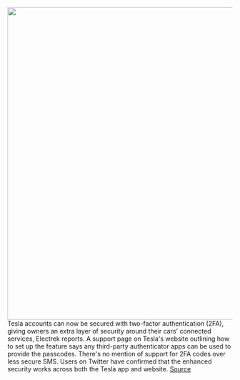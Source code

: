 <img src='https://cdn.vox-cdn.com/thumbor/vHxpNkgiyuKOjrap9PfgtktczEU=/0x0:2040x1360/1200x800/filters:focal(857x517:1183x843)/cdn.vox-cdn.com/uploads/chorus_image/image/67593891/acastro_180430_1777_tesla_0003.0.jpg' width='700px' /><br/>
Tesla accounts can now be secured with two-factor authentication (2FA), giving owners an extra layer of security around their cars' connected services, Electrek reports. A support page on Tesla's website outlining how to set up the feature says any third-party authenticator apps can be used to provide the passcodes. There's no mention of support for 2FA codes over less secure SMS. Users on Twitter have confirmed that the enhanced security works across both the Tesla app and website.
<a href='https://www.theverge.com/2020/10/7/21505588/tesla-two-factor-authentication-2fa-app-website-account-security'> Source <a/>